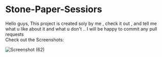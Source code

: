 # Stone-Paper-Sessiors
Hello guys, This project is created soly by me , check it out , and tell me what u like about it and what u don't .. I will be happy to commit any pull requests
<br>
Check out the Screenshots:
<br>

![Screenshot (62)](https://user-images.githubusercontent.com/76767324/199041409-dd6fdeb7-f75b-4436-9325-d75e94cc0230.png)
